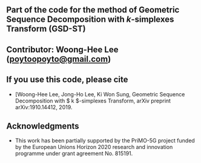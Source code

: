 ## Part of the code for the method of Geometric Sequence Decomposition with $k$-simplexes Transform (GSD-ST)

## Contributor: Woong-Hee Lee (poytoopoyto@gmail.com)

## If you use this code, please cite

* [Woong-Hee Lee, Jong-Ho Lee, Ki Won Sung, Geometric Sequence Decomposition with $ k $-simplexes Transform, arXiv preprint arXiv:1910.14412, 2019.

## Acknowledgments

* This work has been partially supported by the PriMO-5G project funded by the European Unions Horizon 2020 research and innovation programme under grant agreement No. 815191.







